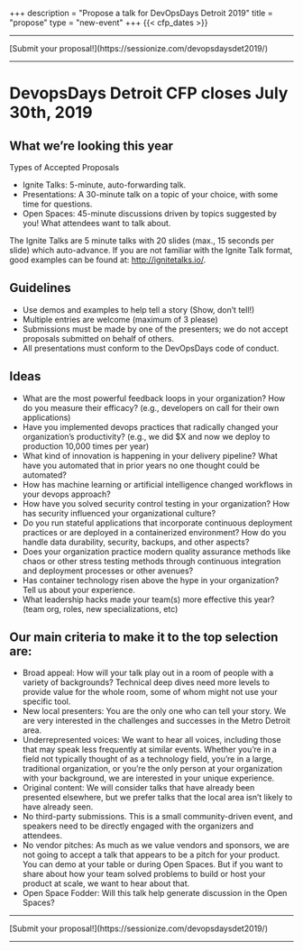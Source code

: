 +++
description = "Propose a talk for DevOpsDays Detroit 2019"
title = "propose"
type = "new-event"
+++
{{< cfp_dates >}}

<hr/>
[Submit your proposal!](https://sessionize.com/devopsdaysdet2019/)
<hr/>


# DevopsDays Detroit CFP closes July 30th, 2019
## What we’re looking this year

Types of Accepted Proposals

- Ignite Talks: 5-minute, auto-forwarding talk.
- Presentations: A 30-minute talk on a topic of your choice, with some time for questions.
- Open Spaces: 45-minute discussions driven by topics suggested by you! What attendees want to talk about.


The Ignite Talks are 5 minute talks with 20 slides (max., 15 seconds per slide) which auto-advance. If you are not familiar with the Ignite Talk format, good examples can be found at: http://ignitetalks.io/.


## Guidelines


- Use demos and examples to help tell a story (Show, don’t tell!)
- Multiple entries are welcome (maximum of 3 please)
- Submissions must be made by one of the presenters; we do not accept proposals submitted on behalf of others.
- All presentations must conform to the DevOpsDays code of conduct.


## Ideas


- What are the most powerful feedback loops in your organization? How do you measure their efficacy? (e.g., developers on call for their own applications)
- Have you implemented devops practices that radically changed your organization’s productivity? (e.g., we did $X and now we deploy to production 10,000 times per year)
- What kind of innovation is happening in your delivery pipeline? What have you automated that in prior years no one thought could be automated?
- How has machine learning or artificial intelligence changed workflows in your devops approach?
- How have you solved security control testing in your organization? How has security influenced your organizational culture?
- Do you run stateful applications that incorporate continuous deployment practices or are deployed in a containerized environment? How do you handle data durability, security, backups, and other aspects?
- Does your organization practice modern quality assurance methods like chaos or other stress testing methods through continuous integration and deployment processes or other avenues?
- Has container technology risen above the hype in your organization? Tell us about your experience.
- What leadership hacks made your team(s) more effective this year? (team org, roles, new specializations, etc)

## Our main criteria to make it to the top selection are:


- Broad appeal: How will your talk play out in a room of people with a variety of backgrounds? Technical deep dives need more levels to provide value for the whole room, some of whom might not use your specific tool.
- New local presenters: You are the only one who can tell your story. We are very interested in the challenges and successes in the Metro Detroit area. 
- Underrepresented voices: We want to hear all voices, including those that may speak less frequently at similar events. Whether you’re in a field not typically thought of as a technology field, you’re in a large, traditional organization, or you’re the only person at your organization with your background, we are interested in your unique experience.
- Original content: We will consider talks that have already been presented elsewhere, but we prefer talks that the local area isn’t likely to have already seen.
- No third-party submissions. This is a small community-driven event, and speakers need to be directly engaged with the organizers and attendees. 
- No vendor pitches: As much as we value vendors and sponsors, we are not going to accept a talk that appears to be a pitch for your product. You can demo at your table or during Open Spaces. But if you want to share about how your team solved problems to build or host your product at scale, we want to hear about that. 
- Open Space Fodder: Will this talk help generate discussion in the Open Spaces?

<hr/>
[Submit your proposal!](https://sessionize.com/devopsdaysdet2019/)
<hr/>